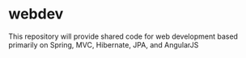 webdev
======

This repository will provide shared code for web development based primarily on Spring, MVC, Hibernate, JPA, and AngularJS
